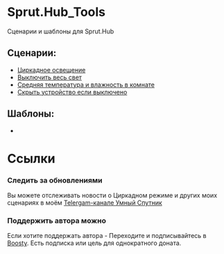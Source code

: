 # Sprut.Hub_Tools
Сценарии и шаблоны для Sprut.Hub

## Сценарии:
- [Циркадное освещение](https://github.com/KirillAshikhmin/Sprut.Hub_Tools/tree/main/CircadianLight "Циркадное освещение")
- [Выключить весь свет](https://github.com/KirillAshikhmin/Sprut.Hub_Tools/tree/main/TurnOffAllLight "Выключить весь свет")
- [Средняя температура и влажность в комнате](https://github.com/KirillAshikhmin/Sprut.Hub_Tools/tree/main/AverrageTempAndHum "Средняя температура и влажность в комнате")
- [Скрыть устройство если выключено](https://github.com/KirillAshikhmin/Sprut.Hub_Tools/tree/main/HideIfTurnOn "Скрыть устройство если выключено")

## Шаблоны:
-



# Ссылки
### Следить за обновлениями
Вы можете отслеживать новости о Циркадном режиме и других моих сценариях в моём [Telergam-канале Умный Спутник](https://t.me/smart_sputnik)
### Поддержить автора можно 
Если хотите поддержать автора - Переходите и подписывайтесь в [Boosty](https://boosty.to/smart_kirill). Есть подписка или цель для однократного доната. 
